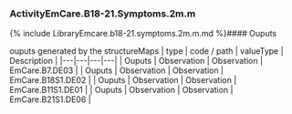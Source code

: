 ### ActivityEmCare.B18-21.Symptoms.2m.m

{% include LibraryEmcare.b18-21.symptoms.2m.m.md %}#### Ouputs

ouputs generated by the structureMaps
 | type | code / path | valueType | Description |
 |---|---|---|---|
| Ouputs | Observation | Observation | EmCare.B7.DE03 |
| Ouputs | Observation | Observation | EmCare.B18S1.DE02 |
| Ouputs | Observation | Observation | EmCare.B11S1.DE01 |
| Ouputs | Observation | Observation | EmCare.B21S1.DE06 |

